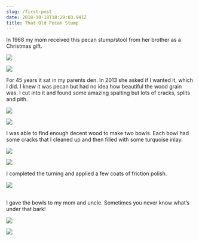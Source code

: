 ```yaml
---
slug: /first-post
date: 2018-10-18T18:29:03.941Z
title: That Old Pecan Stump
---
```


In 1968 my mom received this pecan stump/stool from her brother as a Christmas gift.

![](https://res.cloudinary.com/dy6lb8vna/image/upload/c_scale,w_800/v1/other/photo_12.jpg)

![](https://res.cloudinary.com/dy6lb8vna/image/upload/c_scale,w_800/v1/other/photo_13.jpg)

For 45 years it sat in my parents den. In 2013 she asked if I wanted it, which I did. I knew it was pecan but had no idea how beautiful the wood grain was. I cut into it and found some amazing spalting but lots of cracks, splits and pith.

![](https://res.cloudinary.com/dy6lb8vna/image/upload/c_scale,w_800/v1/other/photo_14.jpg)

![](https://res.cloudinary.com/dy6lb8vna/image/upload/w_800,c_fit/v1548468228/other/IMG_1251.jpg)

I was able to find enough decent wood to make two bowls. Each bowl had some cracks that I cleaned up and then filled with some turquoise inlay.

![](https://res.cloudinary.com/dy6lb8vna/image/upload/c_scale,w_800/v1/other/IMG_1275.jpg)

![](https://res.cloudinary.com/dy6lb8vna/image/upload/c_scale,w_800/v1/other/IMG_1280.jpg)

I completed the turning and applied a few coats of friction polish.

![](https://res.cloudinary.com/dy6lb8vna/image/upload/c_scale,w_800/v1/other/DSC_1002.jpg)

\
I gave the bowls to my mom and uncle. Sometimes you never know what’s under that bark!

![](https://res.cloudinary.com/dy6lb8vna/image/upload/c_scale,w_800/v1/other/IMG_1302.jpg)

![](https://res.cloudinary.com/dy6lb8vna/image/upload/c_scale,w_800/v1/other/photo_3_1.jpg)
